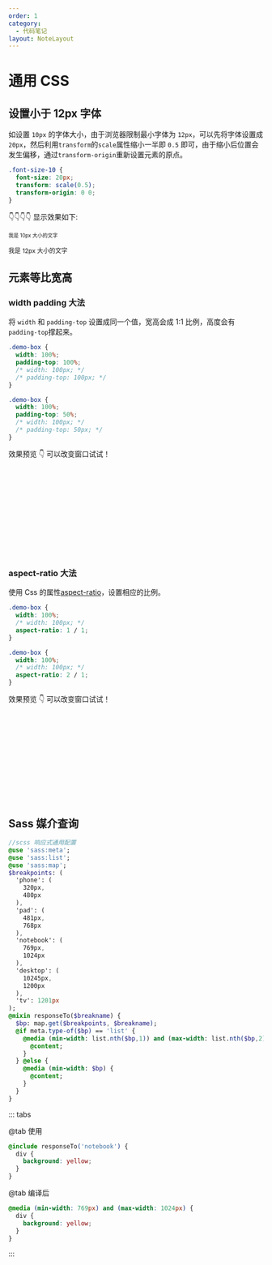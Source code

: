 ```yaml
---
order: 1
category:
  - 代码笔记
layout: NoteLayout
---
```


# 通用 CSS

## 设置小于 12px 字体

如设置 `10px` 的字体大小，由于浏览器限制最小字体为 `12px`，可以先将字体设置成 `20px`，然后利用`transform`的`scale`属性缩小一半即 `0.5` 即可，由于缩小后位置会发生偏移，通过`transform-origin`重新设置元素的原点。

```css
.font-size-10 {
  font-size: 20px;
  transform: scale(0.5);
  transform-origin: 0 0;
}
```

👇👇👇👇 显示效果如下:

<div class="demo-font-size-10">我是 10px 大小的文字</div>
<div class="demo-font-size-12">我是 12px 大小的文字</div>

<style>
  .demo-font-size-10 {
    font-size: 20px;
    transform: scale(0.5);
    transform-origin: 0 0;
  }
  .demo-font-size-12 {
    font-size: 12px;
  }
</style>

## 元素等比宽高

### width padding 大法

将 `width` 和 `padding-top` 设置成同一个值，宽高会成 1:1 比例，高度会有`padding-top`撑起来。

```css
.demo-box {
  width: 100%;
  padding-top: 100%;
  /* width: 100px; */
  /* padding-top: 100px; */
}

.demo-box {
  width: 100%;
  padding-top: 50%;
  /* width: 100px; */
  /* padding-top: 50px; */
}
```

效果预览 👇 可以改变窗口试试！

<div class="demo-list-1">
  <div class="demo-box" v-for="n in 3"></div>
</div>

<div class="demo-list-2">
  <div class="demo-box" v-for="n in 3"></div>
</div>

<style lang="scss">
  .demo-list-1 {
    display: flex;
    .demo-box {
      width: 20%;
      padding-top: 20%;
      background: var(--vp-c-accent-soft);
      margin-right: 20px;
    }
  }
  .demo-list-2 {
    margin-top: 20px;
    display: flex;
    .demo-box {
      width: 20%;
      padding-top: 10%;
      background: var(--vp-c-accent-soft);
      margin-right: 20px;
    }
  }
</style>

### aspect-ratio 大法

使用 Css 的属性[aspect-ratio](https://developer.mozilla.org/zh-CN/docs/Web/CSS/aspect-ratio)，设置相应的比例。

```css
.demo-box {
  width: 100%;
  /* width: 100px; */
  aspect-ratio: 1 / 1;
}

.demo-box {
  width: 100%;
  /* width: 100px; */
  aspect-ratio: 2 / 1;
}
```

效果预览 👇 可以改变窗口试试！

<div class="demo-list-3">
  <div class="demo-box" v-for="n in 3"></div>
</div>

<div class="demo-list-4">
  <div class="demo-box" v-for="n in 3"></div>
</div>

<style lang="scss">
  .demo-list-3 {
    display: flex;
    .demo-box {
      width: 20%;
      aspect-ratio: 1 / 1;
      background: var(--vp-c-accent-soft);
      margin-right: 20px;
    }
  }
  .demo-list-4 {
    margin-top: 20px;
    display: flex;
    .demo-box {
      width: 20%;
      aspect-ratio: 2 / 1;
      background: var(--vp-c-accent-soft);
      margin-right: 20px;
    }
  }
</style>

## Sass 媒介查询

```sass
//scss 响应式通用配置
@use 'sass:meta';
@use 'sass:list';
@use 'sass:map';
$breakpoints: (
  'phone': (
    320px,
    480px
  ),
  'pad': (
    481px,
    768px
  ),
  'notebook': (
    769px,
    1024px
  ),
  'desktop': (
    10245px,
    1200px
  ),
  'tv': 1201px
);
@mixin responseTo($breakname) {
  $bp: map.get($breakpoints, $breakname);
  @if meta.type-of($bp) == 'list' {
    @media (min-width: list.nth($bp,1)) and (max-width: list.nth($bp,2)) {
      @content;
    }
  } @else {
    @media (min-width: $bp) {
      @content;
    }
  }
}
```

::: tabs

@tab 使用

```css
@include responseTo('notebook') {
  div {
    background: yellow;
  }
}
```

@tab 编译后

```css
@media (min-width: 769px) and (max-width: 1024px) {
  div {
    background: yellow;
  }
}
```

:::

